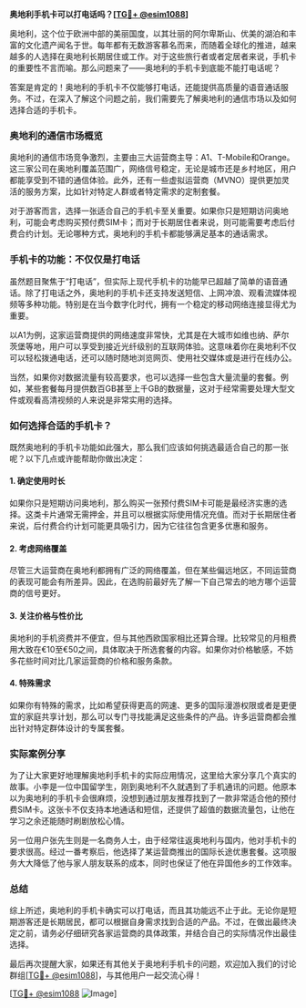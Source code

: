 **奥地利手机卡可以打电话吗？[[TG💪+ @esim1088](https://t.me/s/esim1088)]**

奥地利，这个位于欧洲中部的美丽国度，以其壮丽的阿尔卑斯山、优美的湖泊和丰富的文化遗产闻名于世。每年都有无数游客慕名而来，而随着全球化的推进，越来越多的人选择在奥地利长期居住或工作。对于这些旅行者或者定居者来说，手机卡的重要性不言而喻。那么问题来了——奥地利的手机卡到底能不能打电话呢？

答案是肯定的！奥地利的手机卡不仅能够打电话，还能提供高质量的语音通话服务。不过，在深入了解这个问题之前，我们需要先了解奥地利的通信市场以及如何选择合适的手机卡。

### 奥地利的通信市场概览

奥地利的通信市场竞争激烈，主要由三大运营商主导：A1、T-Mobile和Orange。这三家公司在奥地利覆盖范围广，网络信号稳定，无论是城市还是乡村地区，用户都能享受到不错的通信体验。此外，还有一些虚拟运营商（MVNO）提供更加灵活的服务方案，比如针对特定人群或者特定需求的定制套餐。

对于游客而言，选择一张适合自己的手机卡至关重要。如果你只是短期访问奥地利，可能会考虑购买预付费SIM卡；而对于长期居住者来说，则可能需要考虑后付费合约计划。无论哪种方式，奥地利的手机卡都能够满足基本的通话需求。

### 手机卡的功能：不仅仅是打电话

虽然题目聚焦于“打电话”，但实际上现代手机卡的功能早已超越了简单的语音通话。除了打电话之外，奥地利的手机卡还支持发送短信、上网冲浪、观看流媒体视频等多种功能。特别是在当今数字化时代，拥有一个稳定的移动网络连接显得尤为重要。

以A1为例，这家运营商提供的网络速度非常快，尤其是在大城市如维也纳、萨尔茨堡等地，用户可以享受到接近光纤级别的互联网体验。这意味着你在奥地利不仅可以轻松拨通电话，还可以随时随地浏览网页、使用社交媒体或是进行在线办公。

当然，如果你对数据流量有较高要求，也可以选择一些包含大量流量的套餐。例如，某些套餐每月提供数百GB甚至上千GB的数据量，这对于经常需要处理大型文件或观看高清视频的人来说是非常实用的选择。

### 如何选择合适的手机卡？

既然奥地利的手机卡功能如此强大，那么我们应该如何挑选最适合自己的那一张呢？以下几点或许能帮助你做出决定：

#### 1. 确定使用时长
如果你只是短期访问奥地利，那么购买一张预付费SIM卡可能是最经济实惠的选择。这类卡片通常无需押金，并且可以根据实际使用情况充值。而对于长期居住者来说，后付费合约计划可能更具吸引力，因为它往往包含更多优惠和服务。

#### 2. 考虑网络覆盖
尽管三大运营商在奥地利都拥有广泛的网络覆盖，但在某些偏远地区，不同运营商的表现可能会有所差异。因此，在选购前最好先了解一下自己常去的地方哪个运营商的信号更好。

#### 3. 关注价格与性价比
奥地利的手机资费并不便宜，但与其他西欧国家相比还算合理。比较常见的月租费用大致在€10至€50之间，具体取决于所选套餐的内容。如果你对价格敏感，不妨多花些时间对比几家运营商的价格和服务条款。

#### 4. 特殊需求
如果你有特殊的需求，比如希望获得更高的网速、更多的国际漫游权限或者是更便宜的家庭共享计划，那么可以专门寻找能满足这些条件的产品。许多运营商都会推出针对特定群体设计的专属套餐。

### 实际案例分享

为了让大家更好地理解奥地利手机卡的实际应用情况，这里给大家分享几个真实的故事。小李是一位中国留学生，刚到奥地利不久就遇到了手机通讯的问题。他原本以为奥地利的手机卡会很麻烦，没想到通过朋友推荐找到了一款非常适合他的预付费SIM卡。这张卡不仅支持本地通话和短信，还提供了超值的数据流量包，让他在学习之余还能随时刷剧放松心情。

另一位用户张先生则是一名商务人士，由于经常往返奥地利与国内，他对手机卡的要求很高。经过一番考察后，他选择了某运营商推出的国际长途优惠套餐。这项服务大大降低了他与家人朋友联系的成本，同时也保证了他在异国他乡的工作效率。

### 总结

综上所述，奥地利的手机卡确实可以打电话，而且其功能远不止于此。无论你是短期游客还是长期居民，都可以根据自身需求找到合适的产品。不过，在做出最终决定之前，请务必仔细研究各家运营商的具体政策，并结合自己的实际情况作出最佳选择。

最后再次提醒大家，如果还有其他关于奥地利手机卡的问题，欢迎加入我们的讨论群组[[TG💪+ @esim1088](https://t.me/s/esim1088)]，与其他用户一起交流心得！

[[TG💪+ @esim1088](https://t.me/s/esim1088) ![Image](https://i.postimg.cc/4NQfJmqS/Snipaste-2025-05-13-00-14-12.png)]